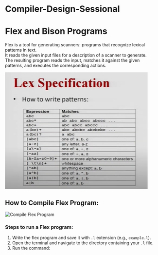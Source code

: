 # Compiler-Design-Sessional
# Flex and Bison Programs

Flex is a tool for generating scanners: programs that recognize lexical patterns in text.  
It reads the given input files for a description of a scanner to generate.  
The resulting program reads the input, matches it against the given patterns, and executes the corresponding actions.

![Lex Pattern](Images/Lex%20Pattern.PNG)

## How to Compile Flex Program:

![Compile Flex Program](Images/Compile%20Flex%20Program/PNG)

### Steps to run a Flex program:
1. Write the flex program and save it with `.l` extension (e.g., `example.l`).
2. Open the terminal and navigate to the directory containing your `.l` file.
3. Run the command:
